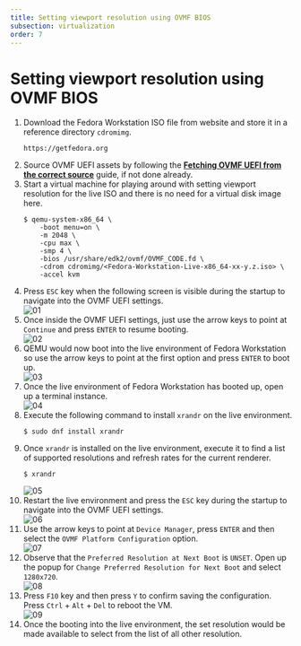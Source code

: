 ```yaml
---
title: Setting viewport resolution using OVMF BIOS  
subsection: virtualization  
order: 7  
---
```


# Setting viewport resolution using OVMF BIOS

1. Download the Fedora Workstation ISO file from website and store it in a reference directory `cdromimg`.  
   ```
   https://getfedora.org
   ```
2. Source OVMF UEFI assets by following the [**Fetching OVMF UEFI from the correct source**](/tools/virtualization/fetching-ovmf-uefi-from-the-correct-source.html) guide, if not done already.  
3. Start a virtual machine for playing around with setting viewport resolution for the live ISO and there is no need for a virtual disk image here.  
   ```console
   $ qemu-system-x86_64 \
       -boot menu=on \
       -m 2048 \
       -cpu max \
       -smp 4 \
       -bios /usr/share/edk2/ovmf/OVMF_CODE.fd \
       -cdrom cdromimg/<Fedora-Workstation-Live-x86_64-xx-y.z.iso> \
       -accel kvm
   ```
4. Press `ESC` key when the following screen is visible during the startup to navigate into the OVMF UEFI settings.  
   ![01](https://user-images.githubusercontent.com/49605954/127020743-854bfcf1-90f7-4a5c-8812-82dfc6c32d95.png)
5. Once inside the OVMF UEFI settings, just use the arrow keys to point at `Continue` and press `ENTER` to resume booting.  
   ![02](https://user-images.githubusercontent.com/49605954/127020748-04bd0470-5778-4acb-8c57-1217e61d1342.png)
6. QEMU would now boot into the live environment of Fedora Workstation so use the arrow keys to point at the first option and press `ENTER` to boot up.  
   ![03](https://user-images.githubusercontent.com/49605954/127020753-ba1ccb0e-6e0a-4a6d-9f73-a1ab60025ff5.png)
7. Once the live environment of Fedora Workstation has booted up, open up a terminal instance.  
   ![04](https://user-images.githubusercontent.com/49605954/127020756-6d9f7600-4ce7-4d7d-931d-31dd97295a02.png)
8. Execute the following command to install `xrandr` on the live environment.  
   ```console
   $ sudo dnf install xrandr
   ```
9. Once `xrandr` is installed on the live environment, execute it to find a list of supported resolutions and refresh rates for the current renderer.  
   ```console
   $ xrandr
   ```
   ![05](https://user-images.githubusercontent.com/49605954/127020760-402adde3-abcc-4648-a426-c4bac9b40983.png)
10. Restart the live environment and press the `ESC` key during the startup to navigate into the OVMF UEFI settings.  
    ![06](https://user-images.githubusercontent.com/49605954/127020761-2132247b-390b-4673-b367-779ebdb1b8a3.png)
11. Use the arrow keys to point at `Device Manager`, press `ENTER` and then select the `OVMF Platform Configuration` option.  
    ![07](https://user-images.githubusercontent.com/49605954/127020763-919c4f67-6ab1-4233-a1bb-8d310b90250b.png)
12. Observe that the `Preferred Resolution at Next Boot` is `UNSET`. Open up the popup for `Change Preferred Resolution for Next Boot` and select `1280x720`.  
    ![08](https://user-images.githubusercontent.com/49605954/127020765-73d234bf-4d45-47b6-91bf-df48e234d073.png)
13. Press `F10` key and then press `Y` to confirm saving the configuration. Press `Ctrl` + `Alt` + `Del` to reboot the VM.  
    ![09](https://user-images.githubusercontent.com/49605954/127020767-847dc3f4-4a50-422a-a606-92b9e3f60ccf.png)
14. Once the booting into the live environment, the set resolution would be made available to select from the list of all other resolution.  
